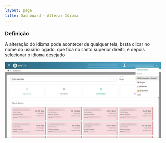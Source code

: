 ```yaml
---
layout: page
title: Dashboard - Alterar Idioma
---
```


### Definição

A alteração do idioma pode acontecer de qualquer tela, basta clicar no nome do usuário logado,
que fica no canto superior direito, e depois selecionar o idioma desejado

<p align="center">
  <img alt="Alterar idioma" src="/pages/dashboard/alterar-idioma/alterar_idioma.jpg" width="800">
</p>